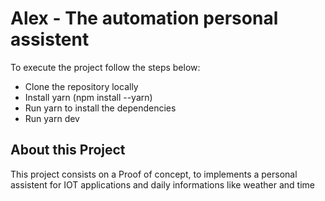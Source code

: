 # Alex - The automation personal assistent

To execute the project follow the steps below:

- Clone the repository locally
- Install yarn (npm install --yarn)
- Run yarn to install the dependencies
- Run yarn dev

## About this Project 
This project consists on a Proof of concept, to implements a personal assistent for IOT applications and
daily informations like weather and time
